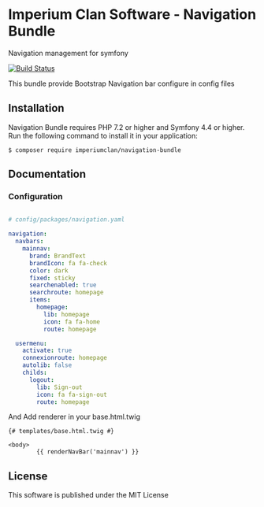 # Imperium Clan Software - Navigation Bundle

Navigation management for symfony


[![Build Status](https://api.travis-ci.com/imperiumclan/navigationbundle.svg?branch=master)](https://travis-ci.org/imperiumclan/navigationbundle)

This bundle provide Bootstrap Navigation bar configure in config files

## Installation

Navigation Bundle requires PHP 7.2 or higher and Symfony 4.4 or higher. Run the following command to install it in your application:

```
$ composer require imperiumclan/navigation-bundle
```

## Documentation

### Configuration

```yaml

# config/packages/navigation.yaml

navigation:
  navbars:
    mainnav:
      brand: BrandText
      brandIcon: fa fa-check
      color: dark
      fixed: sticky
      searchenabled: true
      searchroute: homepage
      items:
        homepage:
          lib: homepage
          icon: fa fa-home
          route: homepage

  usermenu:
    activate: true
    connexionroute: homepage
    autolib: false
    childs:
      logout:
        lib: Sign-out
        icon: fa fa-sign-out
        route: homepage
```
And Add renderer in your base.html.twig

```twig
{# templates/base.html.twig #}

<body>
        {{ renderNavBar('mainnav') }}
```


## License

This software is published under the MIT License